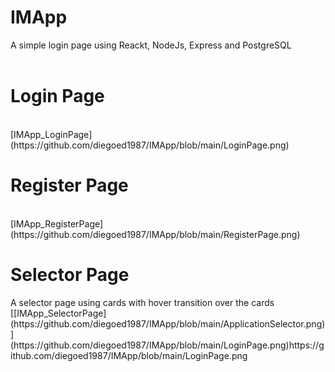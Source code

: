 # IMApp
A simple login page using Reackt, NodeJs, Express and PostgreSQL
<br>
<br>
<h1>Login Page</h1>
<br>
[IMApp_LoginPage](https://github.com/diegoed1987/IMApp/blob/main/LoginPage.png)
<br>
<h1>Register Page</h1>
<br>
[IMApp_RegisterPage](https://github.com/diegoed1987/IMApp/blob/main/RegisterPage.png)
<br>
<h1>Selector Page</h1>
A selector page using cards with hover transition over the cards
<br>
[[IMApp_SelectorPage](https://github.com/diegoed1987/IMApp/blob/main/ApplicationSelector.png)](https://github.com/diegoed1987/IMApp/blob/main/LoginPage.png)https://github.com/diegoed1987/IMApp/blob/main/LoginPage.png
